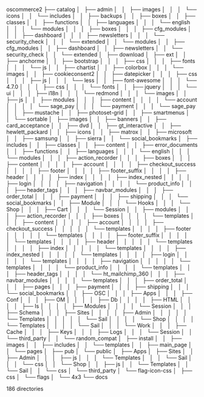 oscommerce2
├── catalog
│   ├── admin
│   │   ├── images
│   │   │   └── icons
│   │   └── includes
│   │       ├── backups
│   │       ├── boxes
│   │       ├── classes
│   │       ├── functions
│   │       ├── languages
│   │       │   └── english
│   │       │       └── modules
│   │       │           ├── boxes
│   │       │           ├── cfg_modules
│   │       │           ├── dashboard
│   │       │           ├── newsletters
│   │       │           └── security_check
│   │       │               └── extended
│   │       └── modules
│   │           ├── cfg_modules
│   │           ├── dashboard
│   │           ├── newsletters
│   │           └── security_check
│   │               └── extended
│   ├── download
│   ├── ext
│   │   ├── anchorme
│   │   ├── bootstrap
│   │   │   ├── css
│   │   │   ├── fonts
│   │   │   └── js
│   │   ├── chartist
│   │   ├── colorbox
│   │   │   └── images
│   │   ├── cookieconsent2
│   │   ├── datepicker
│   │   │   ├── css
│   │   │   ├── js
│   │   │   └── less
│   │   ├── font-awesome
│   │   │   └── 4.7.0
│   │   │       ├── css
│   │   │       └── fonts
│   │   ├── jquery
│   │   │   └── ui
│   │   │       ├── i18n
│   │   │       └── redmond
│   │   │           └── images
│   │   ├── js
│   │   ├── modules
│   │   │   ├── content
│   │   │   │   └── account
│   │   │   │       └── sage_pay
│   │   │   └── payment
│   │   │       └── sage_pay
│   │   ├── mustache
│   │   ├── photoset-grid
│   │   ├── smartmenus
│   │   └── sortable
│   ├── images
│   │   ├── banners
│   │   ├── card_acceptance
│   │   ├── dvd
│   │   ├── gt_interactive
│   │   ├── hewlett_packard
│   │   ├── icons
│   │   ├── matrox
│   │   ├── microsoft
│   │   ├── samsung
│   │   ├── sierra
│   │   └── social_bookmarks
│   ├── includes
│   │   ├── classes
│   │   ├── content
│   │   ├── error_documents
│   │   ├── functions
│   │   ├── languages
│   │   │   └── english
│   │   │       └── modules
│   │   │           ├── action_recorder
│   │   │           ├── boxes
│   │   │           ├── content
│   │   │           │   ├── account
│   │   │           │   ├── checkout_success
│   │   │           │   ├── footer
│   │   │           │   ├── footer_suffix
│   │   │           │   ├── header
│   │   │           │   ├── index
│   │   │           │   ├── index_nested
│   │   │           │   ├── login
│   │   │           │   ├── navigation
│   │   │           │   └── product_info
│   │   │           ├── header_tags
│   │   │           ├── navbar_modules
│   │   │           ├── order_total
│   │   │           ├── payment
│   │   │           ├── shipping
│   │   │           └── social_bookmarks
│   │   ├── Module
│   │   │   └── Hooks
│   │   │       └── Shop
│   │   │           ├── Cart
│   │   │           └── Session
│   │   ├── modules
│   │   │   ├── action_recorder
│   │   │   ├── boxes
│   │   │   │   └── templates
│   │   │   ├── content
│   │   │   │   ├── account
│   │   │   │   ├── checkout_success
│   │   │   │   │   └── templates
│   │   │   │   ├── footer
│   │   │   │   │   └── templates
│   │   │   │   ├── footer_suffix
│   │   │   │   │   └── templates
│   │   │   │   ├── header
│   │   │   │   │   └── templates
│   │   │   │   ├── index
│   │   │   │   │   └── templates
│   │   │   │   ├── index_nested
│   │   │   │   │   └── templates
│   │   │   │   ├── login
│   │   │   │   │   └── templates
│   │   │   │   ├── navigation
│   │   │   │   │   └── templates
│   │   │   │   └── product_info
│   │   │   │       └── templates
│   │   │   ├── header_tags
│   │   │   │   └── ht_mailchimp_360
│   │   │   ├── navbar_modules
│   │   │   │   └── templates
│   │   │   ├── order_total
│   │   │   ├── pages
│   │   │   ├── payment
│   │   │   ├── shipping
│   │   │   └── social_bookmarks
│   │   ├── OSC
│   │   │   ├── Apps
│   │   │   ├── Conf
│   │   │   ├── OM
│   │   │   │   ├── Db
│   │   │   │   ├── HTML
│   │   │   │   ├── Is
│   │   │   │   ├── Modules
│   │   │   │   └── Session
│   │   │   ├── Schema
│   │   │   ├── Sites
│   │   │   │   ├── Admin
│   │   │   │   │   └── Templates
│   │   │   │   │       └── Sail
│   │   │   │   └── Shop
│   │   │   │       └── Templates
│   │   │   │           └── Sail
│   │   │   └── Work
│   │   │       ├── Cache
│   │   │       ├── Keys
│   │   │       ├── Logs
│   │   │       └── Session
│   │   └── third_party
│   │       └── random_compat
│   ├── install
│   │   ├── images
│   │   ├── includes
│   │   └── templates
│   │       ├── main_page
│   │       └── pages
│   ├── pub
│   └── public
│       ├── Apps
│       ├── Sites
│       │   ├── Admin
│       │   │   ├── js
│       │   │   └── Templates
│       │   │       └── Sail
│       │   │           └── css
│       │   └── Shop
│       │       ├── js
│       │       └── Templates
│       │           └── Sail
│       │               └── css
│       └── third_party
│           └── flag-icon-css
│               ├── css
│               └── flags
│                   └── 4x3
└── docs

186 directories
